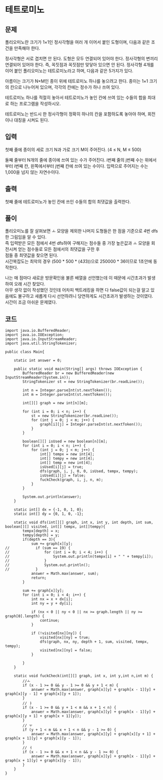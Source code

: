 # 테트로미노 
 
## 문제
폴리오미노란 크기가 1×1인 정사각형을 여러 개 이어서 붙인 도형이며, 다음과 같은 조건을 만족해야 한다.

정사각형은 서로 겹치면 안 된다.
도형은 모두 연결되어 있어야 한다.
정사각형의 변끼리 연결되어 있어야 한다. 즉, 꼭짓점과 꼭짓점만 맞닿아 있으면 안 된다.
정사각형 4개를 이어 붙인 폴리오미노는 테트로미노라고 하며, 다음과 같은 5가지가 있다.



아름이는 크기가 N×M인 종이 위에 테트로미노 하나를 놓으려고 한다. 종이는 1×1 크기의 칸으로 나누어져 있으며, 각각의 칸에는 정수가 하나 쓰여 있다.

테트로미노 하나를 적절히 놓아서 테트로미노가 놓인 칸에 쓰여 있는 수들의 합을 최대로 하는 프로그램을 작성하시오.

테트로미노는 반드시 한 정사각형이 정확히 하나의 칸을 포함하도록 놓아야 하며, 회전이나 대칭을 시켜도 된다.

## 입력
첫째 줄에 종이의 세로 크기 N과 가로 크기 M이 주어진다. (4 ≤ N, M ≤ 500)

둘째 줄부터 N개의 줄에 종이에 쓰여 있는 수가 주어진다. i번째 줄의 j번째 수는 위에서부터 i번째 칸, 왼쪽에서부터 j번째 칸에 쓰여 있는 수이다. 입력으로 주어지는 수는 1,000을 넘지 않는 자연수이다.

## 출력
첫째 줄에 테트로미노가 놓인 칸에 쓰인 수들의 합의 최댓값을 출력한다.

## 풀이  
폴리오미노를 잘 살펴보면 ㅗ 모양을 제외한 나머지 도형들은 한 점을 기준으로 4번 dfs한 그림임을 알 수 있다.  
즉 입력받은 모든 점에서 4번 dfs하여 구해지는 점수들 중 가장 높은값과 ㅗ 모양을 회전시켜 얻는 점수들로 모든 점에서의 최댓값을 구한 후  
점들 중 최댓값을 찾으면 된다.  
시간복잡도는 최악의 경우 (500 * 500 * (4*3*3))으로 250000 * 36이므로 1초안에 동작한다.  

나는 매 점마다 새로운 방문확인용 불른 배열을 선언했는데 이 때문에 시간초과가 발생하여 오래 시간 찾았다.  
아무 생각 없이 작성했던 것인데 어차피 백트레킹을 하면 다 false값이 되는걸 알고 있음에도 불구하고 새롭게 다시 선언하려니 당연하게도 시간초과가 발생하는 것이였다.  
시간이 조금 아쉬운 문제였다.

## 코드
```
import java.io.BufferedReader;
import java.io.IOException;
import java.io.InputStreamReader;
import java.util.StringTokenizer;

public class Main{

    static int answer = 0;

    public static void main(String[] args) throws IOException {
        BufferedReader br = new BufferedReader(new InputStreamReader(System.in));
        StringTokenizer st = new StringTokenizer(br.readLine());

        int n = Integer.parseInt(st.nextToken());
        int m = Integer.parseInt(st.nextToken());

        int[][] graph = new int[n][m];

        for (int i = 0; i < n; i++) {
            st = new StringTokenizer(br.readLine());
            for (int j = 0; j < m; j++) {
                graph[i][j] = Integer.parseInt(st.nextToken());
            }
        }

        boolean[][] isUsed = new boolean[n][m];
        for (int i = 0; i < n; i++) {
            for (int j = 0; j < m; j++) {
                int[] tempx = new int[4];
                int[] tempy = new int[4];
                int[] temp = new int[4];
                isUsed[i][j] = true;
                dfs(graph, i, j, 0, 0, isUsed, tempx, tempy);
                isUsed[i][j] = false;
                fuckCheck(graph, i, j, n, m);
            }
        }

        System.out.println(answer);
    }

    static int[] dx = {-1, 0, 1, 0};
    static int[] dy = {0, 1, 0, -1};

    static void dfs(int[][] graph, int x, int y, int depth, int sum, boolean[][] visited, int[] tempx, int[]tempy){
        tempx[depth] = x;
        tempy[depth] = y;
        if(depth == 3){
            sum += graph[x][y];
//            if (sum == 19) {
//                for (int i = 0; i < 4; i++) {
//                    System.out.println(tempx[i] + " " + tempy[i]);
//                }
//                System.out.println();
//            }
            answer = Math.max(answer, sum);
            return;
        }

        sum += graph[x][y];
        for (int i = 0; i < 4; i++) {
            int nx = x + dx[i];
            int ny = y + dy[i];

            if (nx < 0 || ny < 0 || nx >= graph.length || ny >= graph[0].length) {
                continue;
            }

            if (!visited[nx][ny]) {
                visited[nx][ny] = true;
                dfs(graph, nx, ny, depth + 1, sum, visited, tempx, tempy);
                visited[nx][ny] = false;
            }

        }
    }

    static void fuckCheck(int[][] graph, int x, int y,int n,int m) {
        //ㅗ
        if (x - 1 >= 0 && y - 1 >= 0 && y + 1 < m) {
            answer = Math.max(answer, graph[x][y] + graph[x - 1][y] + graph[x][y - 1] + graph[x][y + 1]);
        }
        // ㅏ
        if (x - 1 >= 0 && y + 1 < m && x + 1 < n) {
            answer = Math.max(answer, graph[x][y] + graph[x - 1][y] + graph[x][y + 1] + graph[x + 1][y]);
        }
        // ㅜ
        if (y + 1 < m && x + 1 < n && y - 1 >= 0) {
            answer = Math.max(answer, graph[x][y] + graph[x][y + 1] + graph[x + 1][y] + graph[x][y - 1]);
        }
        // ㅓ
        if (x - 1 >= 0 && x + 1 < n && y - 1 >= 0) {
            answer = Math.max(answer, graph[x][y] + graph[x - 1][y] + graph[x + 1][y] + graph[x][y - 1]);
        }
    }
}

```
